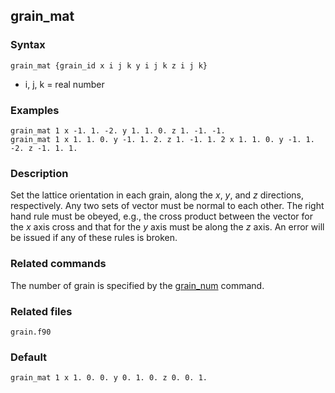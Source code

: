 ## grain_mat

### Syntax

	grain_mat {grain_id x i j k y i j k z i j k}

* i, j, k = real number

### Examples

	grain_mat 1 x -1. 1. -2. y 1. 1. 0. z 1. -1. -1.
	grain_mat 1 x 1. 1. 0. y -1. 1. 2. z 1. -1. 1. 2 x 1. 1. 0. y -1. 1. -2. z -1. 1. 1.

### Description

Set the lattice orientation in each grain, along the _x_, _y_, and _z_ directions, respectively. Any two sets of vector must be normal to each other. The right hand rule must be obeyed, e.g., the cross product between the vector for the _x_ axis cross and that for the _y_ axis must be along the _z_ axis. An error will be issued if any of these rules is broken.


### Related commands

The number of grain is specified by the [grain_num](grain_num.md) command.

### Related files

`grain.f90`

### Default

	grain_mat 1 x 1. 0. 0. y 0. 1. 0. z 0. 0. 1.
